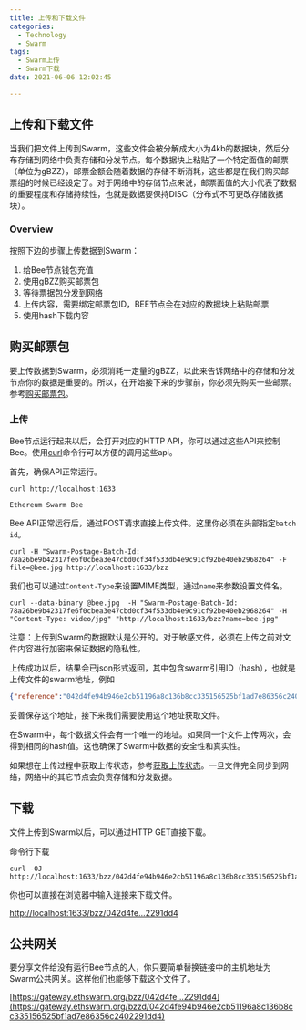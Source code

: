 ```yaml
---
title: 上传和下载文件
categories: 
  - Technology
  - Swarm
tags: 
  - Swarm上传
  - Swarm下载
date: 2021-06-06 12:02:45

---
```


## 上传和下载文件

当我们把文件上传到Swarm，这些文件会被分解成大小为4kb的数据块，然后分布存储到网络中负责存储和分发节点。每个数据块上粘贴了一个特定面值的邮票（单位为gBZZ），邮票金额会随着数据的存储不断消耗，这些都是在我们购买邮票组的时候已经设定了。对于网络中的存储节点来说，邮票面值的大小代表了数据的重要程度和存储持续性，也就是数据要保持DISC（分布式不可更改存储数据块）。

### Overview

按照下边的步骤上传数据到Swarm：

1. 给Bee节点钱包充值
2. 使用gBZZ购买邮票包
3. 等待票据包分发到网络
4. 上传内容，需要绑定邮票包ID，BEE节点会在对应的数据块上粘贴邮票
5. 使用hash下载内容

## 购买邮票包

要上传数据到Swarm，必须消耗一定量的gBZZ，以此来告诉网络中的存储和分发节点你的数据是重要的。所以，在开始接下来的步骤前，你必须先购买一些邮票。参考[购买邮票包](https://docs.ethswarm.org/docs/access-the-swarm/keep-your-data-alive)。

### 上传

Bee节点运行起来以后，会打开对应的HTTP API，你可以通过这些API来控制Bee。使用[curl](https://ec.haxx.se/http/http-multipart)命令行可以方便的调用这些api。

首先，确保API正常运行。

```shell
curl http://localhost:1633
```

```shell
Ethereum Swarm Bee
```

Bee API正常运行后，通过POST请求直接上传文件。这里你必须在头部指定```batch id```。

```shell
curl -H "Swarm-Postage-Batch-Id: 78a26be9b42317fe6f0cbea3e47cbd0cf34f533db4e9c91cf92be40eb2968264" -F file=@bee.jpg http://localhost:1633/bzz
```

我们也可以通过```Content-Type```来设置MIME类型，通过```name```来参数设置文件名。

```shell
curl --data-binary @bee.jpg  -H "Swarm-Postage-Batch-Id: 78a26be9b42317fe6f0cbea3e47cbd0cf34f533db4e9c91cf92be40eb2968264" -H "Content-Type: video/jpg" "http://localhost:1633/bzz?name=bee.jpg"
```

注意：上传到Swarm的数据默认是公开的。对于敏感文件，必须在上传之前对文件内容进行加密来保证数据的隐私性。

上传成功以后，结果会已json形式返回，其中包含swarm引用ID（hash），也就是上传文件的swarm地址，例如

```json
{"reference":"042d4fe94b946e2cb51196a8c136b8cc335156525bf1ad7e86356c2402291dd4"}
```

妥善保存这个地址，接下来我们需要使用这个地址获取文件。

在Swarm中，每个数据文件会有一个唯一的地址。如果同一个文件上传两次，会得到相同的hash值。这也确保了Swarm中数据的安全性和真实性。

如果想在上传过程中获取上传状态，参考[获取上传状态](https://docs.ethswarm.org/docs/access-the-swarm/syncing)。一旦文件完全同步到网络，网络中的其它节点会负责存储和分发数据。

## 下载

文件上传到Swarm以后，可以通过HTTP GET直接下载。

命令行下载

```shell
curl -OJ http://localhost:1633/bzz/042d4fe94b946e2cb51196a8c136b8cc335156525bf1ad7e86356c2402291dd4
```

你也可以直接在浏览器中输入连接来下载文件。

[http://localhost:1633/bzz/042d4fe...2291dd4](http://localhost:1633/bzz/042d4fe94b946e2cb51196a8c136b8cc335156525bf1ad7e86356c2402291dd4)

## 公共网关

要分享文件给没有运行Bee节点的人，你只要简单替换链接中的主机地址为Swarm公共网关。这样他们也能够下载这个文件了。

[https://gateway.ethswarm.org/bzz/042d4fe...2291dd4](https://gateway.ethswarm.org/bzzd/042d4fe94b946e2cb51196a8c136b8cc335156525bf1ad7e86356c2402291dd4)
